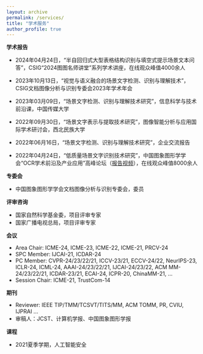 ```yaml
---
layout: archive
permalink: /services/
title: "学术服务"
author_profile: true
---
```


<div class="mi-box">
 <div class="mib-c ">
  <p style="text-wrap: wrap;">
   <strong>学术报告</strong>
  </p>
  <ul style="text-wrap: wrap;">
   <li><p>2024年04月24日，“半自回归式大型表格结构识别与填空式提示场景文本问答”，CSIG“2024图图名师讲堂”系列学术讲座，在线观众峰值4000余人</p></li>
   <li><p>2023年10月13日，“视觉与语义融合的场景文字检测、识别与理解技术”，CSIG文档图像分析与识别专委会2023年学术年会</p></li>
   <li><p>2023年03月09日，“场景文字检测、识别与理解技术研究”，信息科学与技术前沿课，中国传媒大学</p></li>
   <li><p>2022年09月30日，“场景文字表示与提取技术研究”，图像智能分析与应用国际学术研讨会，西北民族大学</p></li>
   <li><p>2022年06月16日，“场景文字检测、识别与理解技术研究”，企业交流报告</p></li>
   <li><p>2022年04月24日，“低质量场景文字识别技术研究”，中国图象图形学学会“OCR学术前沿及产业应用”高峰论坛（<a href="https://www.bilibili.com/video/BV1LZ4y1a7zr" target="_blank" _href="https://www.bilibili.com/video/BV1LZ4y1a7zr">报告视频</a>），在线观众峰值8000余人</p></li>
  </ul>
  <p style="text-wrap: wrap;">
   <strong>专委会</strong><br>
  </p>
  <ul style="text-wrap: wrap;">
   <li>中国图象图形学学会文档图像分析与识别专委会，委员</li>
  </ul>
  <div style="text-wrap: wrap;">
   <strong>评审咨询</strong>
  </div>
  <ul style="text-wrap: wrap;">
   <li>国家自然科学基金委，项目评审专家</li><li>国家广播电视总局，项目评审专家</li>
  </ul>
  <p style="text-wrap: wrap;">
   <strong>会议</strong><br>
  </p>
  <ul style="text-wrap: wrap;">
   <li>Area Chair: ICME-24, ICME-23,&nbsp;ICME-22, ICME-21, PRCV-24</li>
   <li>SPC Member: IJCAI-21, ICDAR-24</li>
   <li>PC Member: CVPR-24/23/22/21, ICCV-23/21, ECCV-24/22, NeurIPS-23, ICLR-24, ICML-24, AAAI-24/23/22/21, IJCAI-24/23/22, ACM MM-24/23/22/21, ICDAR-23/21, ECAI-24, ICPR-20,&nbsp;ChinaMM-21, ...</li>
   <li>Session Chair: ICME-21, TrustCom-14</li>
  </ul>
  <p style="text-wrap: wrap;"><strong><strong></strong></strong></p>
  <p style="text-wrap: wrap;">
   <strong>期刊</strong><br>
  </p>
  <ul style="text-wrap: wrap;">
   <li>Reviewer: IEEE TIP/TMM/TCSVT/TITS/MM, ACM TOMM, PR, CVIU, IJPRAI ...</li>
   <li>审稿人：JCST、计算机学报、中国图象图形学报</li>
  </ul>
  <p style="text-wrap: wrap;">
   <strong>课程</strong>
  </p>
  <ul style="text-wrap: wrap;">
   <li><p>2021夏季学期，人工智能安全</p></li>
  </ul>
 </div>
</div>

